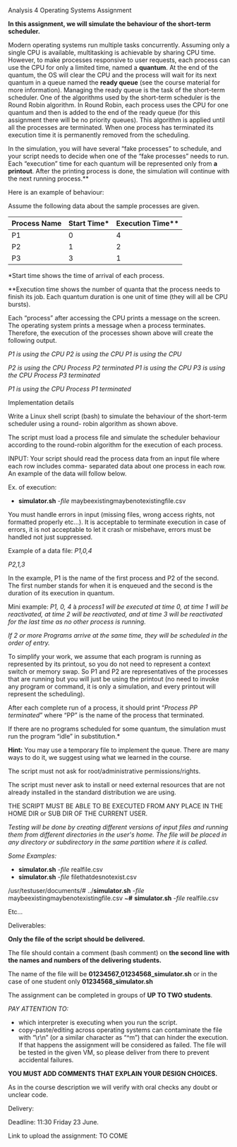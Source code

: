 Analysis 4 Operating Systems Assignment  

**In this assignment, we will simulate the behaviour of the short-term scheduler.** 

Modern operating systems run multiple tasks concurrently. Assuming only a single CPU is available, multitasking is achievable by sharing CPU time. However, to make processes responsive to user requests, each process can use the CPU for only a limited time, named a **quantum**. At the end of the quantum, the OS will clear the CPU and the process will wait for its next quantum in a queue named the **ready queue** (see the course material for more information). Managing the ready queue is the task of the short-term scheduler. One of the algorithms used by the short-term scheduler is the Round Robin algorithm. In Round Robin, each process uses the CPU for one quantum and then is added to the end of the ready queue (for this assignment there will be no priority queues). This algorithm is applied until all the processes are terminated. When one process has terminated its execution time it is permanently removed from the scheduling. 

In the simulation, you will have several “fake processes” to schedule, and your script needs to decide when  one  of  the  “fake  processes”  needs  to  run.  Each  “execution”  time  for  each  quantum  will  be represented only from **a printout**. After the printing process is done, the simulation will continue with the next running process.** 

Here is an example of behaviour: 

Assume the following data about the sample processes are given. 



|Process Name |Start Time\* |Execution Time\*\* |
| - | - | - |
|P1 |0 |4 |
|P2 |1 |2 |
|P3 |3 |1 |

\*Start time shows the time of arrival of each process. 

\*\*Execution time shows the number of quanta that the process needs to finish its job. Each quantum duration is one unit of time (they will all be CPU bursts). 

Each “process” after accessing the CPU prints a message on the screen. The operating system prints a message when a process terminates. Therefore, the execution of the processes shown above will create the following output. 

*P1 is using the CPU P2 is using the CPU P1 is using the CPU* 

*P2 is using the CPU Process P2 terminated P1 is using the CPU P3 is using the CPU Process P3 terminated* 

*P1 is using the CPU Process P1 terminated* 

Implementation details 

Write a Linux shell script (bash) to simulate the behaviour of the short-term scheduler using a round- robin algorithm as shown above. 

The script must load a process file and simulate the scheduler behaviour according to the round-robin algorithm for the execution of each process. 

INPUT: Your script should read the process data from an input file where each row includes comma- separated data about one process in each row. An example of the data will follow below. 

Ex. of execution:  

- **simulator.sh** -*file* maybeexistingmaybenotexistingfile.csv 

You must handle errors in input (missing files, wrong access rights, not formatted properly etc…). It is acceptable to terminate execution in case of errors, it is not acceptable to let it crash or misbehave, errors must be handled not just suppressed. 

Example of a data file: *P1,0,4* 

*P2,1,3* 

In the example, P1 is the name of the first process and P2 of the second. The first number stands for when it is enqueued and the second is the duration of its execution in quantum. 

Mini example: *P1, 0, 4* à *process1 will be executed at time 0, at time 1 will be reactivated, at time 2 will be reactivated, and at time 3 will be reactivated for the last time as no other process is running.* 

*If 2 or more Programs arrive at the same time, they will be scheduled in the order of entry.* 

To simplify your work, we assume that each program is running as represented by its printout, so you do not need to represent a context switch or memory swap. So P1 and P2 are representatives of the processes that are running but you will just be using the printout (no need to invoke any program or command, it is only a simulation, and every printout will represent the scheduling). 

After each complete run of a process, it should print “*Process PP terminated*” where “PP” is the name of the process that terminated. 

If there are no programs scheduled for some quantum, the simulation must run the program “idle” in substitution.* 

**Hint:** You may use a temporary file to implement the queue. There are many ways to do it, we suggest using what we learned in the course. 

The script must not ask for root/administrative permissions/rights. 

The script must never ask to install or need external resources that are not already installed in the standard distribution we are using. 

THE SCRIPT MUST BE ABLE TO BE EXECUTED FROM ANY PLACE IN THE HOME DIR or SUB DIR OF THE CURRENT USER. 

*Testing will be done by creating different versions of input files and running them from different directories in the user's home. The file will be placed in any directory or subdirectory in the same partition where it is called.* 

*Some Examples:*  

- **simulator.sh** -*file* realfile.csv 
- **simulator.sh** -*file* filethatdesnotexist.csv 

/usr/testuser/documents/# ../**simulator.sh** -*file* maybeexistingmaybenotexistingfile.csv ~**#** **simulator.sh** -*file* realfile.csv 

Etc… 

Deliverables: 

**Only the file of the script should be delivered.** 

The file should contain a comment (bash comment) on **the second line with the names and numbers of the delivering students.** 

The name of the file will be **01234567\_01234568\_simulator.sh** or in the case of one student only **01234568\_simulator.sh** 

The assignment can be completed in groups of **UP TO TWO students**. 

*PAY ATTENTION TO:*  

- which interpreter is executing when you run the script. 
- copy-paste/editing across operating systems can contaminate the file with “\r\n” (or a similar character as “^m”) that can hinder the execution. If that happens the assignment will be considered as failed. The file will be tested in the given VM, so please deliver from there to prevent accidental failures. 

**YOU MUST ADD COMMENTS THAT EXPLAIN YOUR DESIGN CHOICES.** 

As in the course description we will verify with oral checks any doubt or unclear code. 

Delivery: 

Deadline: 11:30 Friday 23 June. 

Link to upload the assignment: TO COME 
